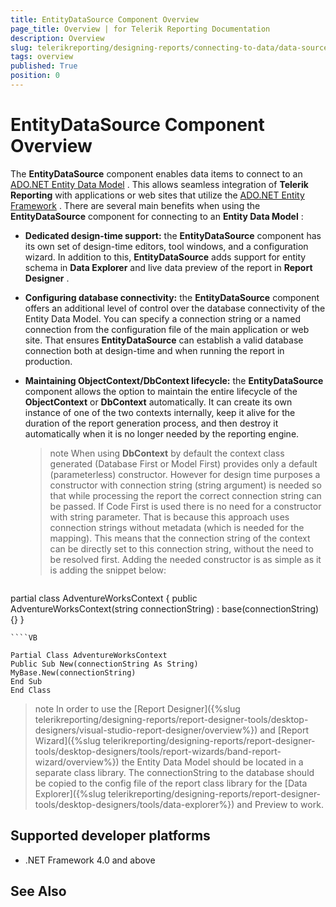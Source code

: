 ```yaml
---
title: EntityDataSource Component Overview
page_title: Overview | for Telerik Reporting Documentation
description: Overview
slug: telerikreporting/designing-reports/connecting-to-data/data-source-components/entitydatasource-component/overview
tags: overview
published: True
position: 0
---
```


# EntityDataSource Component Overview



The __EntityDataSource__  component enables data items to connect to an  [ADO.NET Entity Data Model](https://docs.microsoft.com/en-us/dotnet/framework/data/adonet/entity-data-model) .      	This allows seamless integration of __Telerik Reporting__  with applications or web sites that utilize      	the  [ADO.NET Entity Framework](https://docs.microsoft.com/en-us/dotnet/framework/data/adonet/ef/overview) . There are several main benefits when using the __EntityDataSource__       	component for connecting to an __Entity Data Model__ :

*  __Dedicated design-time support:__  the __EntityDataSource__  component has its own set of design-time editors,
	tool windows, and a configuration wizard. In addition to this, __EntityDataSource__  adds support for entity schema
	in __Data Explorer__  and live data preview of the report in __Report Designer__  .

*  __Configuring database connectivity:__  the __EntityDataSource__  component offers an additional level of 
	control over the database connectivity of the Entity Data Model. You can specify a connection string or a named 
	connection from the configuration file of the main application or web site. That ensures __EntityDataSource__  can 
	establish a valid database connection both at design-time and when running the report in production.

*  __Maintaining ObjectContext/DbContext lifecycle:__  the __EntityDataSource__  component allows 
	the option to maintain the entire lifecycle of the __ObjectContext__  or __DbContext__  automatically. It can create its own
    instance of one of the two contexts internally, keep it alive for the duration of the report generation process,
    and then destroy it automatically when it is no longer needed by the reporting engine.

   >note     When using  __DbContext__  by default the context class generated (Database First or Model First) provides only a default (parameterless) constructor.      However for design time purposes a constructor with connection string (string argument) is needed so that while processing the report the correct      connection string can be passed.      If Code First is used there is no need for a constructor with string parameter.      That is because this approach uses connection strings without metadata (which is  needed for the mapping). This means that the connection string of the context can be directly set to this connection string, without the need to be resolved first.      Adding the needed constructor is as simple as it is adding the snippet below:    

	
      ````C#

partial class AdventureWorksContext
{
public AdventureWorksContext(string connectionString) : base(connectionString) {}
}
````
````VB

Partial Class AdventureWorksContext
Public Sub New(connectionString As String)
MyBase.New(connectionString)
End Sub
End Class
````




>note In order to use the [Report Designer]({%slug telerikreporting/designing-reports/report-designer-tools/desktop-designers/visual-studio-report-designer/overview%}) and [Report Wizard]({%slug telerikreporting/designing-reports/report-designer-tools/desktop-designers/tools/report-wizards/band-report-wizard/overview%})           the Entity Data Model should be located in a separate class library. The connectionString to the database should be copied to the config file of the report class           library for the [Data Explorer]({%slug telerikreporting/designing-reports/report-designer-tools/desktop-designers/tools/data-explorer%}) and Preview to work.         


## Supported developer platforms

* .NET Framework 4.0 and above             

## See Also

